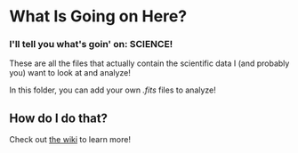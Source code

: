 # What Is Going on Here?

### I'll tell you what's goin' on: SCIENCE!

These are all the files that actually contain the scientific data I (and probably you) want to look at and analyze!

In this folder, you can add your own _.fits_ files to analyze!

## How do I do that?

Check out [the wiki](https://github.com/Wo0fle/SFRCP/wiki) to learn more!

